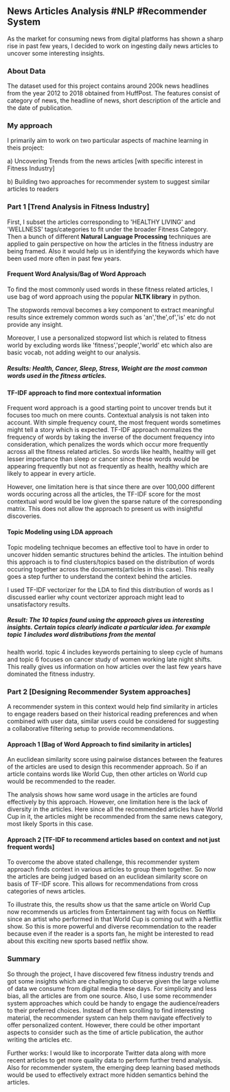 ## News Articles Analysis #NLP #Recommender System 

As the market for consuming news from digital platforms has shown a sharp rise in past few years, I decided to work on ingesting daily news articles to uncover some interesting insights.


### About Data

The dataset used for this project contains around 200k news headlines from the year 2012 to 2018 obtained from HuffPost. The
features consist of category of news, the headline of news, short description of the article and the date of publication. 

### My approach

I primarily aim to work on two particular aspects of machine learning in theis project:

a) Uncovering Trends from the news articles [with specific interest in Fitness Industry]

b) Building two approaches for recommender system to suggest similar articles to readers

### Part 1 [Trend Analysis in Fitness Industry]

First, I subset the articles corresponding to 'HEALTHY LIVING' and 'WELLNESS' tags/categories to fit under the broader Fitness Category. Then a bunch of different **Natural Language Processing** techniques are applied to gain perspective on how the articles in the fitness industry are being framed. Also it would help us in identifying the keywords which have been used more often in past few years.  

#### Frequent Word Analysis/Bag of Word Approach

To find the most commonly used words in these fitness related articles, I use bag of word approach using the popular **NLTK library** in python.

The stopwords removal becomes a key component to extract meaningful results since extremely common words such as 'an','the',of','is' etc do not provide any insight. 

Moreover, I use a personalized stopword list which is related to fitness world by excluding words like 'fitness','people','world' etc which also are basic vocab, not adding weight to our analysis. 

##### Results: Health, Cancer, Sleep, Stress, Weight are the most common words used in the fitness articles.

#### TF-IDF approach to find more contextual information

Frequent word approach is a good starting point to uncover trends but it focuses too much on mere counts. Contextual analysis is not taken into account. With simple frequency count,
the most frequent words sometimes might tell a story which is expected. TF-IDF approach normalizes the frequency of words by taking the inverse of the document frequency into consideration, 
which penalizes the words which occur more frequently across all the fitness related articles. So words like health, healthy will get lesser importance than sleep or cancer since these words would be appearing
frequently but not as frequently as health, healthy which are likely to appear in every article. 

However, one limitation here is that since there are over 100,000 different words occuring across all the articles, the TF-IDF score for the most contextual word would be low given the sparse nature of the corresponding matrix.
This does not allow the approach to present us with insightful discoveries. 

#### Topic Modeling using LDA approach

Topic modeling technique becomes an effective tool to have in order to uncover hidden semantic structures behind the articles. The intuition behind this approach is to find clusters/topics
based on the distribution of words occuring together across the documents(articles in this case). This really goes a step further to understand the context behind the articles. 

I used TF-IDF vectorizer for the LDA to find this distribution of words as I discussed earlier why count vectorizer approach might lead to unsatisfactory results. 

##### Result: The 10 topics found using the approach gives us interesting insights. Certain topics clearly indicate a particular idea. for example topic 1 includes word distributions from the mental
health world. topic 4 includes keywords pertaining to sleep cycle of humans and topic 6 focuses on cancer study of women working late night shifts. This really gives us information on how articles over the last few years 
have dominated the fitness industry. 

### Part 2 [Designing Recommender System approaches]

A recommender system in this context would help find similarity in articles to engage readers based on their historical reading preferences and when combined with user data, 
similar users could be considered for suggesting a collaborative filtering setup to provide recommendations.

#### Approach 1 [Bag of Word Approach to find similarity in articles]

An euclidean similarity score using pairwise distances between the features of the articles are used to design this recommender approach. So if an article contains words like World Cup, then
other articles on World cup would be recommended to the reader. 

The analysis shows how same word usage in the articles are found effectively by this approach. However, one limitation here is the lack of diversity in the articles. Here
since all the recommended articles have World Cup in it, the articles might be recommended from the same news category, most likely Sports in this case. 

#### Approach 2 [TF-IDF to recommend articles based on context and not just frequent words]

To overcome the above stated challenge, this recommender system approach finds context in various articles to group them together. So now the articles are being judged based on an euclidean similarity score
on basis of TF-IDF score. This allows for recommendations from cross categories of news articles. 

To illustrate this, the results show us that the same article on World Cup now recommends us articles from Entertainment tag with focus on Netflix since an artist who performed in that World Cup
is coming out with a Netflix show. So this is more powerful and diverse recommendation to the reader because even if the reader is a sports fan, he might be interested to read about this exciting
new sports based netflix show. 

### Summary

So through the project, I have discovered few fitness industry trends and got some insights which are challenging to observe given the large volume of data we consume from digital media these days.
For simplicity and less bias, all the articles are from one source. Also, I use some recommender system approaches which could be handy to engage the audience/readers to their preferred choices. Instead of them scrolling to find interesting material,
the recommender system can help them navigate effectively to offer personalized content. However, there could be other important aspects to consider such as the time of article publication, the author writing the articles etc. 

Further works: I would like to incorporate Twitter data along with more recent articles to get more quality data to perform further trend analysis. Also for recommender system, the emerging
deep learning based methods would be used to effectively extract more hidden semantics behind the articles. 






